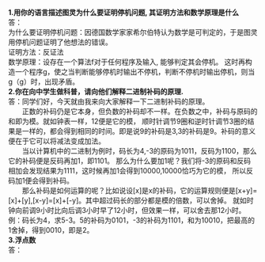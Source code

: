 **1.用你的语言描述图灵为什么要证明停机问题, 其证明方法和数学原理是什么**    
答：        
为什么要证明停机问题：因德国数学家家希尔伯特认为数学是可判定的，于是图灵用停机问题证明了他想法的错误。         
证明方法：反证法    
数学原理：设存在一个算法f对于任何程序及输入, 能够判定其会停机。
这时再构造一个程序g，使之当判断能够停机时输出不停机，判断不停机时输出停机，则当g（g）时，出现矛盾。     
**2.你在向中学生做科普，请向他们解释二进制补码的原理.**  
答：同学们好，今天就由我来向大家解释一下二进制补码的原理。  
    　　正数的补码仍是它本身，但负数的补码却不一样。在负数之中，补码与原码的和即为模。就如钟表一样，12便是它的模，
    顺时针调节9圈和逆时针调节3圈的结果是一样的，都会得到相同的时间。即是说9的补码是3,3的补码是9。补码的意义便在于它可以将减法变成加法。  
    　　当以计算机中的二进制为例时，码长为4,-3的原码为1011，反码为1100，那么它的补码便是反码再加1，即1101。
    那么为什么要加1呢？我们将-3的原码和反码相加会发现结果为1111，这时候再加1会得到10000,10000恰巧为它的模，
    所以反码加1便会得到补码。  
    　　那么补码是如何运算的呢？比如说设[x]是x的补码，它的运算规则便是[x+y]=[x]+[y],[x-y]=[x]+[-y]。其中超过码长的部分都是模的倍数，可以舍掉。
      就如时钟向前调9小时比向后调3小时早了12小时，但效果一样，可以舍去那12小时。
      例：码长为4，求5-3。5的补码为0101，-3的补码为1101，和为10010，把最高的1舍掉，得到0010，即是2。  
**3.浮点数**   
答：  
![]()
